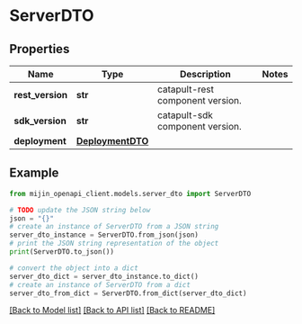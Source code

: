 # ServerDTO


## Properties

Name | Type | Description | Notes
------------ | ------------- | ------------- | -------------
**rest_version** | **str** | catapult-rest component version. | 
**sdk_version** | **str** | catapult-sdk component version. | 
**deployment** | [**DeploymentDTO**](DeploymentDTO.md) |  | 

## Example

```python
from mijin_openapi_client.models.server_dto import ServerDTO

# TODO update the JSON string below
json = "{}"
# create an instance of ServerDTO from a JSON string
server_dto_instance = ServerDTO.from_json(json)
# print the JSON string representation of the object
print(ServerDTO.to_json())

# convert the object into a dict
server_dto_dict = server_dto_instance.to_dict()
# create an instance of ServerDTO from a dict
server_dto_from_dict = ServerDTO.from_dict(server_dto_dict)
```
[[Back to Model list]](../README.md#documentation-for-models) [[Back to API list]](../README.md#documentation-for-api-endpoints) [[Back to README]](../README.md)


